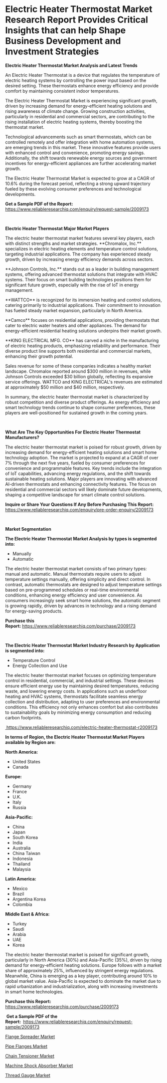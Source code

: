 <p><h1>Electric Heater Thermostat Market Research Report Provides Critical Insights that can help Shape Business Development and Investment Strategies</h1></p><p><strong>Electric Heater Thermostat Market Analysis and Latest Trends</strong></p>
<p><p>An Electric Heater Thermostat is a device that regulates the temperature of electric heating systems by controlling the power input based on the desired setting. These thermostats enhance energy efficiency and provide comfort by maintaining consistent indoor temperatures. </p><p>The Electric Heater Thermostat Market is experiencing significant growth, driven by increasing demand for energy-efficient heating solutions and rising awareness of climate change. Growing construction activities, particularly in residential and commercial sectors, are contributing to the rising installation of electric heating systems, thereby boosting the thermostat market. </p><p>Technological advancements such as smart thermostats, which can be controlled remotely and offer integration with home automation systems, are emerging trends in this market. These innovative features provide users with enhanced control and convenience, promoting energy savings. Additionally, the shift towards renewable energy sources and government incentives for energy-efficient appliances are further accelerating market growth. </p><p>The Electric Heater Thermostat Market is expected to grow at a CAGR of 10.6% during the forecast period, reflecting a strong upward trajectory fueled by these evolving consumer preferences and technological developments.</p></p>
<p><strong>Get a Sample PDF of the Report:&nbsp;</strong> <a href="https://www.reliableresearchiq.com/enquiry/request-sample/2009173?utm_campaign=1906&utm_medium=2&utm_source=Github&utm_content=ia&utm_term=20022025&utm_id=electric-heater-thermostat">https://www.reliableresearchiq.com/enquiry/request-sample/2009173</a></p>
<p>&nbsp;</p>
<p><strong>Electric Heater Thermostat Major Market Players</strong></p>
<p><p>The electric heater thermostat market features several key players, each with distinct strengths and market strategies. **Chromalox, Inc.** specializes in electric heating elements and temperature control solutions, targeting industrial applications. The company has experienced steady growth, driven by increasing energy efficiency demands across sectors.</p><p>**Johnson Controls, Inc.** stands out as a leader in building management systems, offering advanced thermostat solutions that integrate with HVAC systems. Their focus on smart building technologies positions them for significant future growth, especially with the rise of IoT in energy management.</p><p>**WATTCO** is recognized for its immersion heating and control solutions, catering primarily to industrial applications. Their commitment to innovation has fueled steady market expansion, particularly in North America.</p><p>**Camco** focuses on residential applications, providing thermostats that cater to electric water heaters and other appliances. The demand for energy-efficient residential heating solutions underpins their market growth.</p><p>**KING ELECTRICAL MFG. CO** has carved a niche in the manufacturing of electric heating products, emphasizing reliability and performance. Their diverse product line supports both residential and commercial markets, enhancing their growth potential.</p><p>Sales revenue for some of these companies indicates a healthy market landscape. Chromalox reported around $300 million in revenues, while Johnson Controls exceeded $30 billion globally, reflecting its expansive service offerings. WATTCO and KING ELECTRICAL's revenues are estimated at approximately $50 million and $40 million, respectively.</p><p>In summary, the electric heater thermostat market is characterized by robust competition and diverse product offerings. As energy efficiency and smart technology trends continue to shape consumer preferences, these players are well-positioned for sustained growth in the coming years.</p></p>
<p>&nbsp;</p>
<p><strong>What Are The Key Opportunities For Electric Heater Thermostat Manufacturers?</strong></p>
<p><p>The electric heater thermostat market is poised for robust growth, driven by increasing demand for energy-efficient heating solutions and smart home technology adoption. The market is projected to expand at a CAGR of over 7% through the next five years, fueled by consumer preferences for convenience and programmable features. Key trends include the integration of IoT capabilities, advancing energy regulations, and the shift towards sustainable heating solutions. Major players are innovating with advanced AI-driven thermostats and enhancing connectivity features. The focus on residential and commercial sectors will likely dominate future developments, shaping a competitive landscape for smart climate control solutions.</p></p>
<p><strong>Inquire or Share Your Questions If Any Before Purchasing This Report:</strong> <a href="https://www.reliableresearchiq.com/enquiry/pre-order-enquiry/2009173?utm_campaign=1906&utm_medium=2&utm_source=Github&utm_content=ia&utm_term=20022025&utm_id=electric-heater-thermostat">https://www.reliableresearchiq.com/enquiry/pre-order-enquiry/2009173</a></p>
<p>&nbsp;</p>
<p><strong>Market Segmentation</strong></p>
<p><strong>The Electric Heater Thermostat Market Analysis by types is segmented into:</strong></p>
<p><ul><li>Manually</li><li>Automatic</li></ul></p>
<p><p>The electric heater thermostat market consists of two primary types: manual and automatic. Manual thermostats require users to adjust temperature settings manually, offering simplicity and direct control. In contrast, automatic thermostats are designed to adjust temperature settings based on pre-programmed schedules or real-time environmental conditions, enhancing energy efficiency and user convenience. As consumers increasingly seek smart home solutions, the automatic segment is growing rapidly, driven by advances in technology and a rising demand for energy-saving products.</p></p>
<p><strong>Purchase this Report:&nbsp;</strong><a href="https://www.reliableresearchiq.com/purchase/2009173?utm_campaign=1906&utm_medium=2&utm_source=Github&utm_content=ia&utm_term=20022025&utm_id=electric-heater-thermostat">https://www.reliableresearchiq.com/purchase/2009173</a></p>
<p>&nbsp;</p>
<p><strong>The Electric Heater Thermostat Market Industry Research by Application is segmented into:</strong></p>
<p><ul><li>Temperature Control</li><li>Energy Collection and Use</li></ul></p>
<p><p>The electric heater thermostat market focuses on optimizing temperature control in residential, commercial, and industrial settings. These devices ensure efficient energy use by maintaining desired temperatures, reducing waste, and lowering energy costs. In applications such as underfloor heating and HVAC systems, thermostats facilitate seamless energy collection and distribution, adapting to user preferences and environmental conditions. This efficiency not only enhances comfort but also contributes to sustainability goals by minimizing energy consumption and reducing carbon footprints.</p></p>
<p><a href="https://www.reliableresearchiq.com/electric-heater-thermostat-r2009173?utm_campaign=1906&utm_medium=2&utm_source=Github&utm_content=ia&utm_term=20022025&utm_id=electric-heater-thermostat">&nbsp;https://www.reliableresearchiq.com/electric-heater-thermostat-r2009173</a></p>
<p><strong>In terms of Region, the Electric Heater Thermostat Market Players available by Region are:</strong></p>
<p>
    <p> <strong> North America: </strong>
        <ul>
            <li>United States</li>
            <li>Canada</li>
        </ul>
        </p> 
    <p> <strong> Europe: </strong>
        <ul>
            <li>Germany</li>
            <li>France</li>
            <li>U.K.</li>
            <li>Italy</li>
            <li>Russia</li>
        </ul>
        </p> 
    <p> <strong> Asia-Pacific: </strong>
        <ul>
            <li>China</li>
            <li>Japan</li>
            <li>South Korea</li>
            <li>India</li>
            <li>Australia</li>
            <li>China Taiwan</li>
            <li>Indonesia</li>
            <li>Thailand</li>
            <li>Malaysia</li>
        </ul>
        </p> 
    <p> <strong> Latin America: </strong>
        <ul>
            <li>Mexico</li>
            <li>Brazil</li>
            <li>Argentina Korea</li>
            <li>Colombia</li>
        </ul>
        </p> 
    <p> <strong> Middle East & Africa: </strong>
        <ul>
            <li>Turkey</li>
            <li>Saudi</li>
            <li>Arabia</li>
            <li>UAE</li>
            <li>Korea</li>
        </ul>
    </p>
    </p>
<p><p>The electric heater thermostat market is poised for significant growth, particularly in North America (30%) and Asia-Pacific (35%), driven by rising demand for energy-efficient heating solutions. Europe follows with a market share of approximately 25%, influenced by stringent energy regulations. Meanwhile, China is emerging as a key player, contributing around 10% to global market value. Asia-Pacific is expected to dominate the market due to rapid urbanization and industrialization, along with increasing investments in smart home technologies.</p></p>
<p><strong>Purchase this Report: </strong><a href="https://www.reliableresearchiq.com/purchase/2009173?utm_campaign=1906&utm_medium=2&utm_source=Github&utm_content=ia&utm_term=20022025&utm_id=electric-heater-thermostat">https://www.reliableresearchiq.com/purchase/2009173</a></p>
<p>&nbsp;<strong>Get a Sample PDF of the Report:&nbsp;&nbsp;</strong><a href="https://www.reliableresearchiq.com/enquiry/request-sample/2009173?utm_campaign=1906&utm_medium=2&utm_source=Github&utm_content=ia&utm_term=20022025&utm_id=electric-heater-thermostat">https://www.reliableresearchiq.com/enquiry/request-sample/2009173</a></p>
<p><strong></strong></p>
<p><p><a href="https://github.com/mandyhunttrb/Market-Research-Report-List-1/blob/main/flange-spreader-market.md?utm_campaign=1906&utm_medium=2&utm_source=Github&utm_content=ia&utm_term=20022025&utm_id=electric-heater-thermostat">Flange Spreader Market</a></p><p><a href="https://github.com/leijavaagexo/Market-Research-Report-List-1/blob/main/pipe-flanges-market.md?utm_campaign=1906&utm_medium=2&utm_source=Github&utm_content=ia&utm_term=20022025&utm_id=electric-heater-thermostat">Pipe Flanges Market</a></p><p><a href="https://github.com/wakerizaak8g/Market-Research-Report-List-1/blob/main/chain-tensioner-market.md?utm_campaign=1906&utm_medium=2&utm_source=Github&utm_content=ia&utm_term=20022025&utm_id=electric-heater-thermostat">Chain Tensioner Market</a></p><p><a href="https://github.com/tanckfelli84/Market-Research-Report-List-1/blob/main/machine-shock-absorber-market.md?utm_campaign=1906&utm_medium=2&utm_source=Github&utm_content=ia&utm_term=20022025&utm_id=electric-heater-thermostat">Machine Shock Absorber Market</a></p><p><a href="https://github.com/karnaslagha/Market-Research-Report-List-1/blob/main/thread-gauge-market.md?utm_campaign=1906&utm_medium=2&utm_source=Github&utm_content=ia&utm_term=20022025&utm_id=electric-heater-thermostat">Thread Gauge Market</a></p></p>